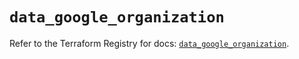 # `data_google_organization`

Refer to the Terraform Registry for docs: [`data_google_organization`](https://registry.terraform.io/providers/hashicorp/google-beta/6.15.0/docs/data-sources/google_organization).

